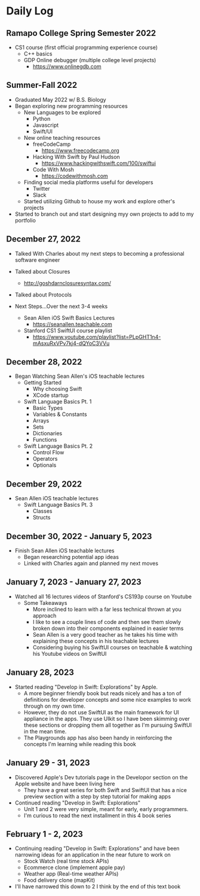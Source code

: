 # Daily Log

## Ramapo College Spring Semester 2022
- CS1 course (first official programming experience course)
  - C++ basics 
  - GDP Online debugger (multiple college level projects)
    - https://www.onlinegdb.com 
  
## Summer-Fall 2022
- Graduated May 2022 w/ B.S. Biology
- Began exploring new programming resources
  - New Languages to be explored
    - Python 
    - Javascript
    - Swift/UI
  - New online teaching resources
    - freeCodeCamp
      - https://www.freecodecamp.org
    - Hacking With Swift by Paul Hudson
      - https://www.hackingwithswift.com/100/swiftui
    - Code With Mosh
      - https://codewithmosh.com
  - Finding social media platforms useful for developers
    - Twitter
    - Slack
  - Started utilizing Github to house my work and explore other's projects
- Started to branch out and start designing myy own projects to add to my portfolio

## December 27, 2022
- Talked With Charles about my next steps to becoming a professional software engineer
- Talked about Closures
  - http://goshdarnclosuresyntax.com/
- Talked about Protocols

- Next Steps...Over the next 3-4 weeks
  - Sean Allen iOS Swift Basics Lectures
    - https://seanallen.teachable.com
  - Stanford CS1 SwiftUI course playlist
    - https://www.youtube.com/playlist?list=PLpGHT1n4-mAsxuRxVPv7kj4-dQYoC3VVu
   
## December 28, 2022

- Began Watching Sean Allen's iOS teachable lectures
  - Getting Started
    - Why choosing Swift
    - XCode startup
  - Swift Language Basics Pt. 1
    - Basic Types
    - Variables & Constants
    - Arrays
    - Sets
    - Dictionaries
    - Functions
  - Swift Language Basics Pt. 2
    - Control Flow
    - Operators
    - Optionals
    
## December 29, 2022

- Sean Allen iOS teachable lectures
  - Swift Language Basics Pt. 3
    - Classes
    - Structs

## December 30, 2022 - January 5, 2023

- Finish Sean Allen iOS teachable lectures
  - Began researching potential app ideas
  - Linked with Charles again and planned my next moves
  
## January 7, 2023 - January 27, 2023

- Watched all 16 lectures videos of Stanford's CS193p course on Youtube
  - Some Takeaways
    - More inclined to learn with a far less technical thrown at you approach
    - I like to see a couple lines of code and then see them slowly broken down into their components explained in easier terms
    - Sean Allen is a very good teacher as he takes his time with explaining these concepts in his teachable lectures
    - Considering buying his SwiftUI courses on teachable & watching his Youtube videos on SwiftUI
    
## January 28, 2023

- Started reading "Develop in Swift: Explorations" by Apple.
  - A more beginner friendly book but reads nicely and has a ton of definitions for developer concepts and some nice examples to work through on my own time.
  - However, they do not use SwiftUI as the main framework for UI appliance in the apps. They use UIkit so I have been skimming over these sections or dropping them all together as I'm pursuing SwiftUI in the mean time.
  - The Playgrounds app has also been handy in reinforcing the concepts I'm learning while reading this book
  
## January 29 - 31, 2023

- Discovered Apple's Dev tutorials page in the Developor section on the Apple website and have been living here 
  - They have a great series for both Swift and SwiftUI that has a nice preview section with a step by step tutorial for making apps
- Continued reading "Develop in Swift: Explorations"
  - Unit 1 and 2 were very simple, meant for early, early programmers. 
  - I'm curious to read the next installment in this 4 book series 
## February 1 - 2, 2023
- Continuing reading "Develop in Swift: Explorations" and have been narrowing ideas for an application in the near future to work on
  - Stock Watch (real time stock APIs)
  - Ecommerce clone (implement apple pay)
  - Weather app (Real-time weather APIs)
  - Food delivery clone (mapKit)
- I'll have narrowed this down to 2 I think by the end of this text book
